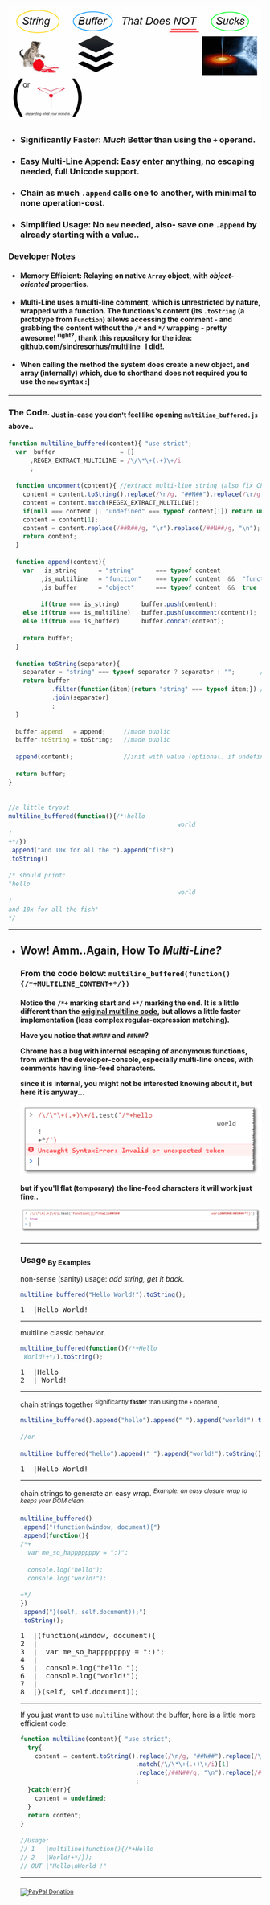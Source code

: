 
<h1><img alt="" src="resources/logo.png"/></h1>

<ul>
<li><h3><strong>Significantly Faster</strong>: <em>Much</em> Better than using the <code>+</code> operand.</h3></li>
<li><h3><strong>Easy Multi-Line Append</strong>: Easy enter anything, no escaping needed, full Unicode support.</h3></li>
<li><h3><strong>Chain</strong> as much <code>.append</code> calls one to another, with minimal to none operation-cost.</h3></li>
<li><h3><strong>Simplified Usage</strong>: No <code>new</code> needed, also- save one <code>.append</code> by already starting with a value..</h3></li>
</ul>

<h3>Developer Notes</h3>
<ul>
<li><h4><strong>Memory Efficient</strong>: Relaying on native <code>Array</code> object, with <em>object-oriented</em> properties.</h4></li>
<li><h4>Multi-Line uses a multi-line comment, which is unrestricted by nature, wrapped with a function. The functions's content (its <code>.toString</code> (a prototype from <code>Function</code>) allows accessing the comment - and grabbing the content without the <code>/*</code> and <code>*/</code> wrapping - pretty awesome! <sup>right?</sup>, thank this repository for the idea: <a href="https://github.com/sindresorhus/multiline">github.com/sindresorhus/multiline</a> &nbsp; <strong><a href="https://github.com/sindresorhus/multiline/issues/35">I did!</a></strong>.</h4></li>
<li><h4>When calling the method the system does create a new object, and array (internally) which, due to shorthand does not required you to use the <code>new</code> syntax :]</h4></li>
</ul>

<hr/>
<h3>The Code. <sub>Just in-case you don't feel like opening <code>multiline_buffered.js</code> above..</sub></h3>

```js
function multiline_buffered(content){ "use strict";
  var  buffer                  = []
      ,REGEX_EXTRACT_MULTILINE = /\/\*\+(.+)\+/i
      ;

  function uncomment(content){ //extract multi-line string (also fix Chrome line-breaks identify bug in console).
    content = content.toString().replace(/\n/g, "##N##").replace(/\r/g, "##R##");
    content = content.match(REGEX_EXTRACT_MULTILINE);
    if(null === content || "undefined" === typeof content[1]) return undefined; //this means that at the end we need to filter-out undefined-s
    content = content[1];
    content = content.replace(/##R##/g, "\r").replace(/##N##/g, "\n");
    return content;
  }

  function append(content){
    var   is_string      = "string"      === typeof content
         ,is_multiline   = "function"    === typeof content  &&  "function" === typeof content.toString
         ,is_buffer      = "object"      === typeof content  &&  true       === /array/i.test(content)

         if(true === is_string)      buffer.push(content);
    else if(true === is_multiline)   buffer.push(uncomment(content));
    else if(true === is_buffer)      buffer.concat(content);

    return buffer;
  }

  function toString(separator){
    separator = "string" === typeof separator ? separator : "";       //normalise (default: empty string)
    return buffer
            .filter(function(item){return "string" === typeof item;}) //filter-out undefined-s
            .join(separator)
            ;
  }

  buffer.append   = append;     //made public
  buffer.toString = toString;   //made public

  append(content);              //init with value (optional. if undefineds - does nothing)

  return buffer;
}


//a little tryout
multiline_buffered(function(){/*+hello
                                               world
!
+*/})
.append("and 10x for all the ").append("fish")
.toString()

/* should print:
"hello
                                               world
!
and 10x for all the fish"
*/
```

<hr/>

<ul><li>
<h2>Wow! Amm..Again, How To <em>Multi-Line?</em></h2>
<h3>From the code below: <code>multiline_buffered(function(){/*+MULTILINE_CONTENT+*/})</code></h3>
<h4>Notice the <code>/*+</code> marking start and <code>+*/</code> marking the end. It is a little different than the <a href="https://github.com/sindresorhus/multiline">original multiline code</a>, but allows a little faster implementation (less complex regular-expression matching).

Have you notice that <code>##R##</code> and <code>##N##</code>?

Chrome has a bug with internal escaping of anonymous functions, from within the developer-console,
especially multi-line onces, with comments having line-feed characters.

since it is internal, you might not be interested knowing about it, but here it is anyway...

<img alt="" src="resources/chrome_multiline_regex_bug__workaround1.png"/>

but if you'll flat (temporary) the line-feed characters it will work just fine..

<img alt="" src="resources/chrome_multiline_regex_bug__workaround2.png"/>
</li>

<hr/>



<h3>Usage <sub>By Examples</sub></h3>

non-sense (sanity) usage: <em>add string, get it back</em>.

```js
multiline_buffered("Hello World!").toString();
```

<pre>
1  |Hello World!
</pre>

<hr/>

multiline classic behavior. 

```js
multiline_buffered(function(){/*+Hello
 World!+*/).toString();
```

<pre>
1  |Hello
2  | World!
</pre>

<hr/>

chain strings together <sup>significantly <strong>faster</strong> than using the <em><code>+</code></em> operand</sup>.

```js
multiline_buffered().append("hello").append(" ").append("world!").toString();

//or

multiline_buffered("hello").append(" ").append("world!").toString(); //'save' one append by starting with some data
```

<pre>
1  |Hello World!
</pre>

<hr/>

chain strings to generate an easy wrap.
<sup><em>Example: an easy closure wrap to keeps your DOM clean.</em></sup>

```js
multiline_buffered()
.append("(function(window, document){")
.append(function(){
/*+
  var me_so_happpppppy = ":)";

  console.log("hello");
  console.log("world!");

+*/
})
.append("}(self, self.document));")
.toString();
```

<pre>
1  |(function(window, document){
2  |
3  |  var me_so_happpppppy = ":)";
4  |
5  |  console.log("hello ");
6  |  console.log("world!");
7  |
8  |}(self, self.document));
</pre>

<hr/>

If you just want to use <code>multiline</code> without the buffer,
here is a little more efficient code:

```js 
function multiline(content){ "use strict";
  try{
    content = content.toString().replace(/\n/g, "##N##").replace(/\r/g, "##R##")
                                .match(/\/\*\+(.+)\+/i)[1]
                                .replace(/##N##/g, "\n").replace(/##R##/g, "\r")
                                ;
  }catch(err){
    content = undefined;
  }
  return content;
}

//Usage:
// 1   |multiline(function(){/*+Hello
// 2   |World!+*/});
// OUT |"Hello\nWorld !"
```

<hr/>

<sub><a target="_blank" href="https://paypal.me/e1adkarak0" rel="nofollow"><img src="https://www.paypalobjects.com/webstatic/mktg/Logo/pp-logo-100px.png" width="60" height="16" border="0" alt="PayPal Donation"></a></sub>
